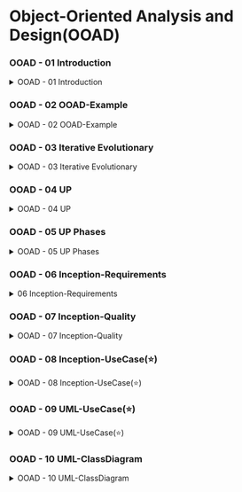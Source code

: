 # Object-Oriented Analysis and Design(OOAD)


### OOAD - 01  Introduction

<details>
<summary> OOAD - 01  Introduction </summary>
<div markdown="1">   

**객체 지향적 분석과 디자인은 무엇인가?**

- 객체지향적 분석 : Concept를 넣어주는 것
- 객체지향적 디자인 : 소프트웨어 객체를 설계하는 것(문제 잡기)

**객체지향은 객체의 표현을 강조한다.**

- 책을 예제로 한다면 책은 보는사람마다 책에 대한 트겅을 다르게 볼 수 있다.
    - 서점에서는 보는 책에 대한 관점과 운송업체에서 보는 책에 대한 관점은 다르다.
- 같은 비행기(고유넘버)가 존재하더라도 비행을 끝내면 승무원 ,운항정보 등을 모두 교체

</div>
</details>

### OOAD - 02  OOAD-Example

<details>
<summary> OOAD - 02  OOAD-Example </summary>
<div markdown="1">   

**Use Cases 정의**

- **메인 기능과 연관된 설명**
- 주사위를 던지는 게임
    - 주사위 2개를 굴려 합이 7이 되면 이기는 게임

**Domain Model 정의**

**시스템의 도메인(영역)을 표현하는 개념적인 모델**

- 객체별 분류 관점에서 도메인에 대한 설명 만들기
- 도메인을 분해하려면 개념, 속성 및 연관성을 식별
- 객체의 도메인 개념들을  보여준다.

**상호작용 다이어그램 정의**

**실제로 어떻게 돌아갈지 계획(설계)**

- 각각의 소프트웨어 객체들이 어떻게 서로 상호작용해야 하는지 설계

**클래스 다이어그램 정의**

**클래스와 클래스 간의 관계를 시각적으로 표현하는 다이어그램**

- 콘셉과는 다르게 될 수 있음
- 소프트웨어적 설계 시 필요한 클래스만 설계

</div>
</details>



### OOAD - 03  Iterative Evolutionary

<details>
<summary>OOAD - 03  Iterative Evolutionary </summary>
<div markdown="1">   

**UP(Unified Process) 개발 방법론**

**UP개발 방법론은 객체지향 시스템을 building하기 위한 대중적인 소프트웨어 개발 방법이다**

—# 또 다른 표현으로는 Rational UP or RUP

**UP-1**

- UP의 아이디어 : **반복적인 개발**
- 이러한 반복적인 접근은 아래와 같은 과정들이 포함되어 있다.
    - 짧은 시리즈
    - 고정된 길이(예를 들어 4주)
    - 미니 프로젝트라고 불리는 반복들
- 설계를 하면서 코드를 만들어 간다.

**UP-2**

- **각각의 반복은 자신만의 요구사항들, 분석, 디자인, 구현 그리고 테스트과정을 포함하고 있다.**
- 반복에의해 시간이 지남에 따라 점진적으로 개발된다.
    - **ierative and incremental development**
    

**Iterative Development**

- Development : 짧은 시리즈와 고정된 길이, 미니프로젝트라고 불리는 과정의 반복
- 각각의 반복은 자신만의 요구사항들, 분석, 디자인, 구현 그리고 테스트과정을 포함하고 있다.

**UP의 Iterative Developmentdm의 장점**

- 초기위험을 미리 발견 가능
- 반복을 통해 점진적으로 개발 가능

❗️ UP는 **고정된 길이의(예를 들면 4주)짧은 개발의 연속이며 미니프로젝트라고 불리는 작업의 반복이다. 이 반복적인 과정을 통해서 시스템은 시간이 지남에 따라 점진적으로 자라며, 이러한 과정은 iterative and incremental developemnet라고 잘 알려져 있다.**

</div>
</details>


### OOAD - 04  UP

<details>
<summary> OOAD - 04  UP </summary>
<div markdown="1">   

**SW 개발 과정(방법론)**

**Waterfall Model**

**폭포수가 떨어지듯 연결된 활동으로 일련의 과정들이 구성되어 있다.**

| 장점 | 단점 |
| --- | --- |
| - 초기에 요구사항을 잘 정의하고 계획 가능
- 프로젝트의 전체 진행 상황을 문서로 추적하기 쉬움 | - 변경에 대한 유연성이 낮음
- 프로젝트 초기에 요구사항을 완벽하게 정의하기 어려움 |
- **한 번 계획되면 그 상태로 끝임**
- **작은 사이즈 프로그램을 계획할 때 사용하기 좋음**
    - feedback이 있는 경우에는 사용하기 힘듬

**Waterfall Model**

**반복적으로 개발하는 방법으로 가장 잘 알려져 있는 모델로는 UP가 존재한다.**

**각각 반복할 때마다 가장 중요한 일 먼저 한다.**

**UP**

| UP 방법론 장점 | UP 방법론 단점 |
| --- | --- |
| 상세한 계획을 통해 개발 방향성 명확 | 초기 계획에 대한 요구사항 변화에 대응 어려움 |
| 엄격한 품질 관리 절차로 품질 보장 | 높은 비용 및 시간 소요 |
| 대규모 프로젝트에 적합 | 엄격한 절차로 인한 개발 프로세스 무거움 |
| 문서화와 검증에 중점, 후속 유지보수 용이 | 고객과의 지속적인 협력과 빠른 변화에 대응 어려움 |

![IMG_52FFB45E2B65-1.jpeg](https://s3-us-west-2.amazonaws.com/secure.notion-static.com/6d12396e-7819-430c-873c-d7a8f358052b/IMG_52FFB45E2B65-1.jpeg)

- **Inception(개시)**
    - **이번 프로젝트를 무엇을 할지, 어느만큼 할지 정하는 단계**
    
    <aside>
    ❗ Inception단계는 개발자가 해당 문제를 정해진 자원(시간, 비용, 인원 등등…)으로 해결할 수 있는지 확인하는 단계이며 프로젝트에 대해서 진행, 협상 또는 중단을 하는 단계이다.
    
    </aside>
    
- **Elaboration(상세화)**
    - **분석 설계에 집중하는 단계**
    - 프로토타입을 통해 시스템의 기능과 성능을 검증하고, **리스크를 식별**하고 **대응 방안을 수립**
    - 끝나면 더이상 중심 구조를 더 이상 수정하지 않음
    
    <aside>
    ❗ 핵심 아키텍처가 반복적으로 구현되며 리스크를 식별하고 대응 방안을 수립하여 High-risk문제들이 완화되는 단계이며 상세화 과정이 끝나면 milestone이 생성되며 중심 구조를 더 이상 수정하지 않는다.
    
    </aside>
    
- **Construction(구축)**
    - Elaboration 단계에서 정의한 상세한 요구사항에 따라 소프트웨어를 실제로 개발하는 단계
    - **반복적으로 구현(코딩)하는 단계**
    
    <aside>
    ❗ 소프트웨어를 개발하여 릴리즈(Release)하는 것이 일반적이다. Construction 단계는 Elaboration 단계에서 정의된 아키텍처에 따라 실제로 소프트웨어를 개발하고 테스트하는 단게
    
    </aside>
    
- **Transition(전환)**
    - **시스템의 최종 품질을 검증하고 프로젝트를 완료하는 단계**
    - Beta tests, deployment.

</div>
</details>



### OOAD - 05  UP Phases

<details>
<summary> OOAD - 05  UP Phases </summary>
<div markdown="1">   

**UP 개발 과정(방법론)**

![IMG_52FFB45E2B65-1.jpeg](https://s3-us-west-2.amazonaws.com/secure.notion-static.com/6d12396e-7819-430c-873c-d7a8f358052b/IMG_52FFB45E2B65-1.jpeg)

- **Inception(개시)**
    - **이번 프로젝트를 무엇을 할지, 어느만큼 할지 정하는 단계**
    
    <aside>
    ❗ Inception단계는 개발자가 해당 문제를 정해진 자원(시간, 비용, 인원 등등…)으로 해결할 수 있는지 확인하는 단계이며 프로젝트에 대해서 진행, 협상 또는 중단을 하는 단계이다.
    
    </aside>
    
- **Elaboration(상세화)**
    - **분석 설계에 집중하는 단계**
    - 프로토타입을 통해 시스템의 기능과 성능을 검증하고, **리스크를 식별**하고 **대응 방안을 수립**
    - 끝나면 더이상 중심 구조를 더 이상 수정하지 않음
    
    <aside>
    ❗ 핵심 아키텍처가 반복적으로 구현되며 리스크를 식별하고 대응 방안을 수립하여 High-risk문제들이 완화되는 단계이며 상세화 과정이 끝나면 milestone이 생성되며 중심 구조를 더 이상 수정하지 않는다.
    
    </aside>
    
- **Construction(구축)**
    - Elaboration 단계에서 정의한 상세한 요구사항에 따라 소프트웨어를 실제로 개발하는 단계
    - **반복적으로 구현(코딩)하는 단계**
    
    <aside>
    ❗ 소프트웨어를 개발하여 릴리즈(Release)하는 것이 일반적이다. Construction 단계는 Elaboration 단계에서 정의된 아키텍처에 따라 실제로 소프트웨어를 개발하고 테스트하는 단게
    
    </aside>
    
- **Transition(전환)**
    - **시스템의 최종 품질을 검증하고 프로젝트를 완료하는 단계**
    - Beta tests, deployment.
    
    1. Business Modeling: 비즈니스 모델링은 프로젝트의 비즈니스 요구사항을 이해하고 문제를 해결하기 위해 사용자 요구사항을 수집하고 분석하는 활동을 포함합니다. 비즈니스 프로세스, 데이터 모델링, 사용자 시나리오 등의 기법을 사용하여 비즈니스 요구사항을 도출하고 문서화합니다.
    2. Requirements: 요구사항 관리는 사용자와의 커뮤니케이션을 통해 요구사항을 수집, 분석, 문서화하고 관리하는 활동을 포함합니다. 요구사항의 우선순위 결정, 변경 관리, 검증 및 승인 등의 과정을 통해 요구사항을 관리하고 변경에 대응합니다.
        - FR(Functional Requirments) : 출금 (가장 중요한 요구사항)
            - Use cases와 세트임
        - NFR(None Functional Requirments) : 속도 (돈은 나오더라도 느리게 나오는 경우)
            - 빠르게, 아름답게, 견고하게.. Quality와 세트
    3. Analysis & Design: 분석 및 설계는 시스템 아키텍처와 디자인을 수행하는 활동을 포함합니다. 시스템의 기능, 구조, 동작을 분석하여 상세한 디자인을 수행하고, 시스템의 모델링, 패턴, 아키텍처 등을 설계합니다.
    4. Implementation: 구현은 설계된 시스템을 실제 코드로 구현하는 활동을 포함합니다. 개발자들은 프로그래밍 언어, 개발 환경, 개발 도구 등을 사용하여 소프트웨어를 개발하고, 코드를 작성하고, 테스트를 수행합니다.
    5. Test: 테스트는 개발된 소프트웨어의 품질과 안정성을 검증하는 활동을 포함합니다. 다양한 테스트 기법과 도구를 사용하여 소프트웨어의 기능, 성능, 보안 등을 테스트하고 검증합니다.
    6. Deployment: 배포는 개발된 소프트웨어를 사용자에게 제공하는 과정을 포함합니다. 소프트웨어의 설치, 설정

![스크린샷 2023-04-24 오후 7.33.49.png](https://s3-us-west-2.amazonaws.com/secure.notion-static.com/1222411c-9814-43de-996c-92e1643ed3bd/%E1%84%89%E1%85%B3%E1%84%8F%E1%85%B3%E1%84%85%E1%85%B5%E1%86%AB%E1%84%89%E1%85%A3%E1%86%BA_2023-04-24_%E1%84%8B%E1%85%A9%E1%84%92%E1%85%AE_7.33.49.png)

</div>
</details>




<!-- 
<details>
<summary>  </summary>
<div markdown="1">   

</div>
</details> -->



### OOAD - 06  Inception-Requirements

<details>
<summary> 06  Inception-Requirements </summary>
<div markdown="1">   

**Inception**

**Inception은 요구 사항 단계만은 아니다**

**Inception단계에서 고려해야 할 이슈**

- What is the vision and business case for this project
    
    →이 프로젝트를 위한 비지니스 케이스와 비전이 무엇인지  
    
- Feasible
    
    →실현 가능성
    
- Buy and / or Build?
    
    → **소프트웨어 시스템을 구축할 때 구매할지 만들지 결정**
    
- Rough estimate of cost
    
    →대략적인 금액을 계산해야 함
    

**Envision the product scope, vision, and business case.**

**Inception Atifact**

- Inception단게는 공통된 vision을 만들어가는 단계이며, 실현가능성에 맞게 결정해야 한다.

—#Atifact(소프트웨어 산출물)의 정의

만질 수 있는것 뿐만 아니라 과정자체도 산출물이다.

ex) use cases, class diagrams, UNL models…

![IMG_52FFB45E2B65-1.jpeg](https://s3-us-west-2.amazonaws.com/secure.notion-static.com/6d12396e-7819-430c-873c-d7a8f358052b/IMG_52FFB45E2B65-1.jpeg)

- **Inception(개시)**
    - **이번 프로젝트를 무엇을 할지, 어느만큼 할지 정하는 단계**
    
    <aside>
    ❗ Inception단계는 개발자가 해당 문제를 정해진 자원(시간, 비용, 인원 등등…)으로 해결할 수 있는지 확인하는 단계이며 프로젝트에 대해서 진행, 협상 또는 중단을 하는 단계이다.
    
    </aside>
    

![스크린샷 2023-04-24 오후 7.33.49.png](https://s3-us-west-2.amazonaws.com/secure.notion-static.com/1222411c-9814-43de-996c-92e1643ed3bd/%E1%84%89%E1%85%B3%E1%84%8F%E1%85%B3%E1%84%85%E1%85%B5%E1%86%AB%E1%84%89%E1%85%A3%E1%86%BA_2023-04-24_%E1%84%8B%E1%85%A9%E1%84%92%E1%85%AE_7.33.49.png)

**Inception Focuses**

**기능적인 요구사항과 비기능적인 요구사항으로 분리**

- **Use cases + Quality Attribues (Use case Modeling)**

**Requirements(요구 사항)**

- 무엇을 해야하는지 찾음
- 소통
- 산출몰로서 기억

**Requirements -1**

**기능적인 요구사항**

- 시스템이 원이 제공해야만 하는 서비스에 대한 정의
- 특정 input에 대해서 시스템이 어떻게 반응해야하는지(카드와, 현금)
- 특정 상황에서 시스템이 어떻게 행동해야 하는지(서버가 다운된 경우)

**비기능적인 요구사항**

- 제한된 일들에 대해서 생각
- 품질에 대한 요구사항

**Requirements -2**

**기능적인 요구사항**

- **Use Cases**

**비기능적인 요구사항**

- 기능적 요구사항에 표현되지 않은 모든 것
- 때로는 Quality가 System을 만들 때 아주 중요할 수 있음

**FURPS Model**

![스크린샷 2023-04-24 오후 8.02.44.png](https://s3-us-west-2.amazonaws.com/secure.notion-static.com/3f13be89-e39c-4b8d-9d81-32a7ef793287/%E1%84%89%E1%85%B3%E1%84%8F%E1%85%B3%E1%84%85%E1%85%B5%E1%86%AB%E1%84%89%E1%85%A3%E1%86%BA_2023-04-24_%E1%84%8B%E1%85%A9%E1%84%92%E1%85%AE_8.02.44.png)

</div>
</details>

### OOAD - 07  Inception-Quality

<details>
<summary> OOAD - 07  Inception-Quality </summary>
<div markdown="1">  

**Inception Quality**

**Quality Attribute(측정이 가능해야 함)**

- Functional Suitablity(기능적으로 맞아야함)
- Performance Efficiency(효율적인 성능)
- Compatatibility(호환성)
- Usablility(사용성)
    - 어떤 상황에 따라 적절하게 사용가능 해야함
- Realiablity(신뢰성)
    - 매우 중요한 기능
- Security(보안성)
- Maintainability(유지관리성)
- Portability(이식성)
    - 다른 환경에서도 잘 적응

![스크린샷 2023-04-24 오후 8.05.50.png](https://s3-us-west-2.amazonaws.com/secure.notion-static.com/148b9f9b-dcb4-4591-93b7-f3dc12b550f9/%E1%84%89%E1%85%B3%E1%84%8F%E1%85%B3%E1%84%85%E1%85%B5%E1%86%AB%E1%84%89%E1%85%A3%E1%86%BA_2023-04-24_%E1%84%8B%E1%85%A9%E1%84%92%E1%85%AE_8.05.50.png)

![스크린샷 2023-04-24 오후 8.09.28.png](https://s3-us-west-2.amazonaws.com/secure.notion-static.com/f92244d8-28b4-4181-afe3-daccd9c08411/%E1%84%89%E1%85%B3%E1%84%8F%E1%85%B3%E1%84%85%E1%85%B5%E1%86%AB%E1%84%89%E1%85%A3%E1%86%BA_2023-04-24_%E1%84%8B%E1%85%A9%E1%84%92%E1%85%AE_8.09.28.png)

</div>
</details>


### OOAD - 08  Inception-UseCase(⭐️)

<details>
<summary> OOAD - 08  Inception-UseCase(⭐️) </summary>
<div markdown="1">   

**Inception UseCase**

**Use cases : 기능적인 요구사항**

- (기능적으로)요구사항을 발견하고 기록
- 시스템을 사용하는것에 대한 스토리

**Use Case**

- **사용자가 대상 시스템을 이용하는 목표에 대해서 스토리텔링**

**Use Cases and the Use-Case Model**

UP에서 Use-case mode은 요구사항안에 있다고 정의한다.

- Text + image
- 항상 다이어그램은 아니지만 보통 같이 있음

**Use Cases**

- use case : 시스템을 사용하는것에 대한 스토리
- 이 시스템이 해야하는 계약

**Actor**

- 역할에 따라서 생각해야 함
- 외부조직 또는 외부시스템 가능성

**Scenario with Actor**

- Actor + System → scenario
- Actor와 시스템 둘 사이에서의 행동과 상호작용에 대한 특정한 연속성

**Use case**

**성공사례와 실패사례와 관련된 모음**

- 성공사례
- 실패사례

**Use Case Model**

- Requirement artifact in the UP
- Supplementary specification
- Glossary
- Vision
- Business Rules
- All useful for requirements analysis

**Kinds of Actors**

- 주 사용자
- 매니저
- 주사용자 외 사용자

**Use Cases를 찾는 방법**

- 시스템 바운더리 설정
- 주 사용자 설정
- 시스템 주 목표 설정
    - 사용자의 목표 리스트 작성
- Use Cases 정의
    - Use cases의 이름은 동사

![스크린샷 2023-04-24 오후 8.25.38.png](https://s3-us-west-2.amazonaws.com/secure.notion-static.com/c48f1d2f-044d-41ea-81a7-fe2b1defa25a/%E1%84%89%E1%85%B3%E1%84%8F%E1%85%B3%E1%84%85%E1%85%B5%E1%86%AB%E1%84%89%E1%85%A3%E1%86%BA_2023-04-24_%E1%84%8B%E1%85%A9%E1%84%92%E1%85%AE_8.25.38.png)

![스크린샷 2023-04-24 오후 8.23.56.png](https://s3-us-west-2.amazonaws.com/secure.notion-static.com/ff45849d-59bd-4444-a1a8-1284fb172a4d/%E1%84%89%E1%85%B3%E1%84%8F%E1%85%B3%E1%84%85%E1%85%B5%E1%86%AB%E1%84%89%E1%85%A3%E1%86%BA_2023-04-24_%E1%84%8B%E1%85%A9%E1%84%92%E1%85%AE_8.23.56.png)

![스크린샷 2023-04-24 오후 8.27.08.png](https://s3-us-west-2.amazonaws.com/secure.notion-static.com/9cfee3d5-9b50-4ef6-932f-3a04c9cae047/%E1%84%89%E1%85%B3%E1%84%8F%E1%85%B3%E1%84%85%E1%85%B5%E1%86%AB%E1%84%89%E1%85%A3%E1%86%BA_2023-04-24_%E1%84%8B%E1%85%A9%E1%84%92%E1%85%AE_8.27.08.png)

**Requiremetnt 도출 과정**

![스크린샷 2023-04-24 오후 8.26.33.png](https://s3-us-west-2.amazonaws.com/secure.notion-static.com/fd2cf7de-8554-4e9f-a10e-fcf7d83131ad/%E1%84%89%E1%85%B3%E1%84%8F%E1%85%B3%E1%84%85%E1%85%B5%E1%86%AB%E1%84%89%E1%85%A3%E1%86%BA_2023-04-24_%E1%84%8B%E1%85%A9%E1%84%92%E1%85%AE_8.26.33.png)

</div>
</details>


### OOAD - 09  UML-UseCase(⭐️)

<details>
<summary> OOAD - 09  UML-UseCase(⭐️) </summary>
<div markdown="1">   

**UML UseCase**

**UML(Unfied Modeling Language)**

![스크린샷 2023-04-24 오후 8.32.14.png](https://s3-us-west-2.amazonaws.com/secure.notion-static.com/3425d1ee-a2a6-45b4-ace2-b40b359b3439/%E1%84%89%E1%85%B3%E1%84%8F%E1%85%B3%E1%84%85%E1%85%B5%E1%86%AB%E1%84%89%E1%85%A3%E1%86%BA_2023-04-24_%E1%84%8B%E1%85%A9%E1%84%92%E1%85%AE_8.32.14.png)

![스크린샷 2023-04-24 오후 8.32.58.png](https://s3-us-west-2.amazonaws.com/secure.notion-static.com/42040b0f-7cfa-4c5a-91b0-1060e555feb1/%E1%84%89%E1%85%B3%E1%84%8F%E1%85%B3%E1%84%85%E1%85%B5%E1%86%AB%E1%84%89%E1%85%A3%E1%86%BA_2023-04-24_%E1%84%8B%E1%85%A9%E1%84%92%E1%85%AE_8.32.58.png)

**Use Case Diagram**

시스템 : Use case를 둘러싸는 사각형으로 표현

행위자는 대개 시스템 외부에 잇는 반면 Use case는 시스템의 내부에 있다.

![스크린샷 2023-04-24 오후 8.37.54.png](https://s3-us-west-2.amazonaws.com/secure.notion-static.com/c1c1de7d-079b-4b98-b98a-213bd81d5195/%E1%84%89%E1%85%B3%E1%84%8F%E1%85%B3%E1%84%85%E1%85%B5%E1%86%AB%E1%84%89%E1%85%A3%E1%86%BA_2023-04-24_%E1%84%8B%E1%85%A9%E1%84%92%E1%85%AE_8.37.54.png)

**Extend(추가)**

- 추가적인 행동

![스크린샷 2023-04-24 오후 8.40.13.png](https://s3-us-west-2.amazonaws.com/secure.notion-static.com/f5a27ae2-32eb-4d18-81d5-aba28535371f/%E1%84%89%E1%85%B3%E1%84%8F%E1%85%B3%E1%84%85%E1%85%B5%E1%86%AB%E1%84%89%E1%85%A3%E1%86%BA_2023-04-24_%E1%84%8B%E1%85%A9%E1%84%92%E1%85%AE_8.40.13.png)

**Include(포함)**

- 공통된 부분들

![스크린샷 2023-04-24 오후 8.39.44.png](https://s3-us-west-2.amazonaws.com/secure.notion-static.com/9778ea32-61c1-4e3c-bc80-19daaad69d2d/%E1%84%89%E1%85%B3%E1%84%8F%E1%85%B3%E1%84%85%E1%85%B5%E1%86%AB%E1%84%89%E1%85%A3%E1%86%BA_2023-04-24_%E1%84%8B%E1%85%A9%E1%84%92%E1%85%AE_8.39.44.png)

![스크린샷 2023-04-24 오후 8.41.20.png](https://s3-us-west-2.amazonaws.com/secure.notion-static.com/6edd13f2-a27f-4888-b821-2c7a74b5b9c0/%E1%84%89%E1%85%B3%E1%84%8F%E1%85%B3%E1%84%85%E1%85%B5%E1%86%AB%E1%84%89%E1%85%A3%E1%86%BA_2023-04-24_%E1%84%8B%E1%85%A9%E1%84%92%E1%85%AE_8.41.20.png)

</div>
</details>


### OOAD - 10  UML-ClassDiagram

<details>
<summary> OOAD - 10  UML-ClassDiagram </summary>
<div markdown="1">   

**Class Diagram**

Class Diagram은 설계 시 가장 많이 사용되며 그 모델링 개념의 폭이 넓다.

- 객체 타입인 클래스를 표현하는 다이어그램
- 클래스의 속성, 기능, 연관관계, 일반화 등의 다른 클래스와 다양한 정적인 관계를 표현
- 정적 관계에 대한 제약 등을 표현
- **클래스 다이어그램은 클래스, 인터페이스 그리고 그들의 연관성을 보여준다.**

![스크린샷 2023-04-24 오후 8.44.14.png](https://s3-us-west-2.amazonaws.com/secure.notion-static.com/b330025b-7173-42db-8aa6-080f5f38f306/%E1%84%89%E1%85%B3%E1%84%8F%E1%85%B3%E1%84%85%E1%85%B5%E1%86%AB%E1%84%89%E1%85%A3%E1%86%BA_2023-04-24_%E1%84%8B%E1%85%A9%E1%84%92%E1%85%AE_8.44.14.png)

![스크린샷 2023-04-24 오후 8.45.18.png](https://s3-us-west-2.amazonaws.com/secure.notion-static.com/2e8743d9-e38b-4a6a-9aa8-e14f5bd88f39/%E1%84%89%E1%85%B3%E1%84%8F%E1%85%B3%E1%84%85%E1%85%B5%E1%86%AB%E1%84%89%E1%85%A3%E1%86%BA_2023-04-24_%E1%84%8B%E1%85%A9%E1%84%92%E1%85%AE_8.45.18.png)

![스크린샷 2023-04-24 오후 8.46.29.png](https://s3-us-west-2.amazonaws.com/secure.notion-static.com/fc36893e-a48d-495b-992e-eb9f4f9f3866/%E1%84%89%E1%85%B3%E1%84%8F%E1%85%B3%E1%84%85%E1%85%B5%E1%86%AB%E1%84%89%E1%85%A3%E1%86%BA_2023-04-24_%E1%84%8B%E1%85%A9%E1%84%92%E1%85%AE_8.46.29.png)

**바운더리 클래스**

- 경게선에 있는 클래스
- 장점 : 바운더리만 수정하여 내부 시스템을 재활용 하기 편하다.
- Content를 배달하는 중간 관게이다.

**엔터티 클래스**

- 컨셉이라는 개념이 들어간다.
- 시스템 관점에서의 주요 추상개념이다.

**컨트롤 클래스**

- 행위에 대해 논리적으로 작동한다.
- 가장 어려운 부분으로 특히 규모에 따라 전략이 매우 다양화될 수 잇다.

![스크린샷 2023-04-24 오후 8.48.50.png](https://s3-us-west-2.amazonaws.com/secure.notion-static.com/969cbc8f-382b-4df1-a4ff-ff448216292a/%E1%84%89%E1%85%B3%E1%84%8F%E1%85%B3%E1%84%85%E1%85%B5%E1%86%AB%E1%84%89%E1%85%A3%E1%86%BA_2023-04-24_%E1%84%8B%E1%85%A9%E1%84%92%E1%85%AE_8.48.50.png)

**정적 오퍼레이션**

![스크린샷 2023-04-24 오후 8.51.49.png](https://s3-us-west-2.amazonaws.com/secure.notion-static.com/541c8cc6-22b1-4737-bf98-f21b56380ca6/%E1%84%89%E1%85%B3%E1%84%8F%E1%85%B3%E1%84%85%E1%85%B5%E1%86%AB%E1%84%89%E1%85%A3%E1%86%BA_2023-04-24_%E1%84%8B%E1%85%A9%E1%84%92%E1%85%AE_8.51.49.png)

**관계(Relationship)**

![스크린샷 2023-04-24 오후 8.52.16.png](https://s3-us-west-2.amazonaws.com/secure.notion-static.com/46c336da-8b8c-4065-a922-11ab0f60e70e/%E1%84%89%E1%85%B3%E1%84%8F%E1%85%B3%E1%84%85%E1%85%B5%E1%86%AB%E1%84%89%E1%85%A3%E1%86%BA_2023-04-24_%E1%84%8B%E1%85%A9%E1%84%92%E1%85%AE_8.52.16.png)

**Dependency(의존성)**

![스크린샷 2023-04-24 오후 8.53.06.png](https://s3-us-west-2.amazonaws.com/secure.notion-static.com/5d8e5067-b023-4129-b40f-bb922407b0df/%E1%84%89%E1%85%B3%E1%84%8F%E1%85%B3%E1%84%85%E1%85%B5%E1%86%AB%E1%84%89%E1%85%A3%E1%86%BA_2023-04-24_%E1%84%8B%E1%85%A9%E1%84%92%E1%85%AE_8.53.06.png)

**Association(연관)**

![스크린샷 2023-04-24 오후 8.53.43.png](https://s3-us-west-2.amazonaws.com/secure.notion-static.com/045cde0d-81f7-474d-9518-7e2defce17fd/%E1%84%89%E1%85%B3%E1%84%8F%E1%85%B3%E1%84%85%E1%85%B5%E1%86%AB%E1%84%89%E1%85%A3%E1%86%BA_2023-04-24_%E1%84%8B%E1%85%A9%E1%84%92%E1%85%AE_8.53.43.png)

![스크린샷 2023-04-24 오후 8.54.13.png](https://s3-us-west-2.amazonaws.com/secure.notion-static.com/4a0577d4-9642-426a-be52-82e3f7e697e8/%E1%84%89%E1%85%B3%E1%84%8F%E1%85%B3%E1%84%85%E1%85%B5%E1%86%AB%E1%84%89%E1%85%A3%E1%86%BA_2023-04-24_%E1%84%8B%E1%85%A9%E1%84%92%E1%85%AE_8.54.13.png)

![스크린샷 2023-04-24 오후 8.54.27.png](https://s3-us-west-2.amazonaws.com/secure.notion-static.com/ca1b4aaf-85bf-4846-8171-35de314b00d7/%E1%84%89%E1%85%B3%E1%84%8F%E1%85%B3%E1%84%85%E1%85%B5%E1%86%AB%E1%84%89%E1%85%A3%E1%86%BA_2023-04-24_%E1%84%8B%E1%85%A9%E1%84%92%E1%85%AE_8.54.27.png)

**집합관계**

![스크린샷 2023-04-24 오후 8.55.21.png](https://s3-us-west-2.amazonaws.com/secure.notion-static.com/2237a613-1305-4bb0-a2fe-3308ecede107/%E1%84%89%E1%85%B3%E1%84%8F%E1%85%B3%E1%84%85%E1%85%B5%E1%86%AB%E1%84%89%E1%85%A3%E1%86%BA_2023-04-24_%E1%84%8B%E1%85%A9%E1%84%92%E1%85%AE_8.55.21.png)

**구성 관계**

- 키보드는 컴퓨터위 한 부분이다.
- 차는 엔진을 반드시 포함한다.
- 물리적인 결합되어 있어 분리되어 생각되어 질 수 없다.

![스크린샷 2023-04-24 오후 8.55.47.png](https://s3-us-west-2.amazonaws.com/secure.notion-static.com/b03fa71d-5572-4996-91ac-7cd325e04f76/%E1%84%89%E1%85%B3%E1%84%8F%E1%85%B3%E1%84%85%E1%85%B5%E1%86%AB%E1%84%89%E1%85%A3%E1%86%BA_2023-04-24_%E1%84%8B%E1%85%A9%E1%84%92%E1%85%AE_8.55.47.png)

**상속 관계**

- 장미는 꽃이다.
- 개는 동물이다.

![스크린샷 2023-04-24 오후 8.57.52.png](https://s3-us-west-2.amazonaws.com/secure.notion-static.com/172e17f9-de66-4472-a955-3db5e125356b/%E1%84%89%E1%85%B3%E1%84%8F%E1%85%B3%E1%84%85%E1%85%B5%E1%86%AB%E1%84%89%E1%85%A3%E1%86%BA_2023-04-24_%E1%84%8B%E1%85%A9%E1%84%92%E1%85%AE_8.57.52.png)

**추상 클래스**

- 직접 인스턴스를 생성할 수 없음
- 객체만 못만들 뿐 클래스와 같다
- 구현이 없이 순수한 정의만을 가진 오퍼레이션

**인터페이스**

- 다른 그룹(외부)와 서로 소통하기 때문에 계약관계로 API 개념
- 어떤 구현도 가지지 않는 클래스
- 모든 특성이 추상이다.
- 클래스내에 구현 로직이 없으며 선언만 가능하다.

![스크린샷 2023-04-24 오후 9.00.23.png](https://s3-us-west-2.amazonaws.com/secure.notion-static.com/2e3a3eca-b810-4844-b85a-1a6f32a72e6d/%E1%84%89%E1%85%B3%E1%84%8F%E1%85%B3%E1%84%85%E1%85%B5%E1%86%AB%E1%84%89%E1%85%A3%E1%86%BA_2023-04-24_%E1%84%8B%E1%85%A9%E1%84%92%E1%85%AE_9.00.23.png)

</div>
</details>